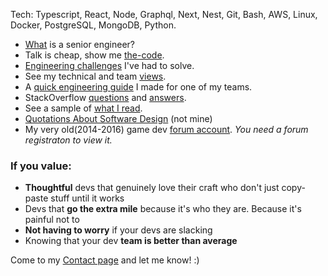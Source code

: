 Tech: Typescript, React, Node, Graphql, Next, Nest, Git, Bash, AWS, Linux, Docker, PostgreSQL, MongoDB, Python.

- [What](https://www.kitchensoap.com/2012/10/25/on-being-a-senior-engineer/) is a senior engineer? 
- Talk is cheap, show me [the-code](https://github.com/zenVentzi?tab=repositories). 
- [Engineering challenges](https://www.zenventzi.com/blog/software-engineering-challenges) I've had to solve. 
- See my technical and team [views](https://www.zenventzi.com/blog/tech-software-engineering-views). 
- A [quick engineering guide](https://www.zenventzi.com/blog/quick-engineering-guide-for-one-of-my-teams) I made for one of my teams. 
- StackOverflow [questions](https://stackoverflow.com/users/4132182/zenventzi?tab=questions&sort=votes) and [answers](https://stackoverflow.com/users/4132182/zenventzi?tab=answers&sort=votes).
- See a sample of [what I read](https://www.zenventzi.com/blog/engineering-library).
- [Quotations About Software Design](https://vanderburg.org/etc/soft-quotes.html) (not mine)
- My very old(2014-2016) game dev [forum account](https://answers.unity.com/users/442065/zen-ventzi.html). *You need a forum registraton to view it.*

### If you value:
- **Thoughtful** devs that genuinely love their craft who don't just copy-paste stuff until it works
- Devs that **go the extra mile** because it's who they are. Because it's painful not to
- **Not having to worry** if your devs are slacking
- Knowing that your dev **team is better than average**

Come to my [Contact page](https://www.zenventzi.com/contact) and let me know! :)
